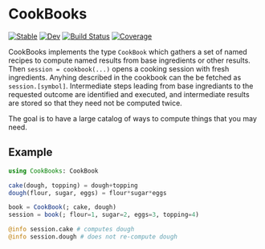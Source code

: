 # CookBooks

[![Stable](https://img.shields.io/badge/docs-stable-blue.svg)](https://ClimFlows.github.io/CookBooks.jl/stable/)
[![Dev](https://img.shields.io/badge/docs-dev-blue.svg)](https://ClimFlows.github.io/CookBooks.jl/dev/)
[![Build Status](https://github.com/ClimFlows/CookBooks.jl/actions/workflows/CI.yml/badge.svg?branch=main)](https://github.com/ClimFlows/CookBooks.jl/actions/workflows/CI.yml?query=branch%3Amain)
[![Coverage](https://codecov.io/gh/ClimFlows/CookBooks.jl/branch/main/graph/badge.svg)](https://codecov.io/gh/ClimFlows/CookBooks.jl)

CookBooks implements the type `CookBook` which gathers a set of named recipes to compute named results from base ingredients or other results. Then `session = cookbook(...)` opens a cooking session with fresh ingredients. Anyhing described in the cookbook can the be fetched as `session.[symbol]`. Intermediate steps leading from base ingrediants to the requested outcome are identified and executed, and intermediate results are stored so that they need not be computed twice.

The goal is to have a large catalog of ways to compute things that you may need.

## Example

```julia
using CookBooks: CookBook

cake(dough, topping) = dough+topping
dough(flour, sugar, eggs) = flour*sugar*eggs

book = CookBook(; cake, dough)
session = book(; flour=1, sugar=2, eggs=3, topping=4)

@info session.cake # computes dough
@info session.dough # does not re-compute dough
```
